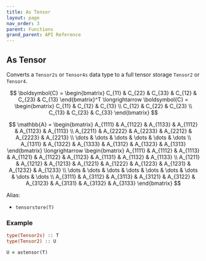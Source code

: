 ```yaml
---
title: As Tensor
layout: page
nav_order: 3
parent: Functions
grand_parent: API Reference
---
```


## As Tensor

Converts a `Tensor2s` or `Tensor4s` data type to a full tensor storage `Tensor2` or `Tensor4`.

$$
\boldsymbol{C} = \begin{bmatrix}
    C_{11} & C_{22} & C_{33} & C_{12} & C_{23} & C_{13}
\end{bmatrix}^T \longrightarrow
\boldsymbol{C} = \begin{bmatrix}
    C_{11} & C_{12} & C_{13} \\
    C_{12} & C_{22} & C_{23} \\
    C_{13} & C_{23} & C_{33}
\end{bmatrix}
$$

$$
\mathbb{A} = \begin{bmatrix}
    A_{1111} & A_{1122} & A_{1133} & A_{1112} & A_{1123} & A_{1113} \\
    A_{2211} & A_{2222} & A_{2233} & A_{2212} & A_{2223} & A_{2213} \\
     \dots   &  \dots   &  \dots   &  \dots   &  \dots   &  \dots   \\
    A_{1311} & A_{1322} & A_{1333} & A_{1312} & A_{1323} & A_{1313}
\end{bmatrix}
\longrightarrow \begin{bmatrix}
    A_{1111} & A_{1112} & A_{1113} &
    A_{1121} & A_{1122} & A_{1123} &
    A_{1131} & A_{1132} & A_{1133} \\
    A_{1211} & A_{1212} & A_{1213} &
    A_{1221} & A_{1222} & A_{1223} &
    A_{1231} & A_{1232} & A_{1233} \\
    \dots & \dots & \dots & \dots & \dots & \dots & \dots & \dots & \dots \\
    A_{3111} & A_{3112} & A_{3113} &
    A_{3121} & A_{3122} & A_{3123} &
    A_{3131} & A_{3132} & A_{3133}
\end{bmatrix}
$$

Alias:
- `tensorstore(T)`

### Example

```fortran
type(Tensor2s) :: T
type(Tensor2) :: U

U = astensor(T)
```
